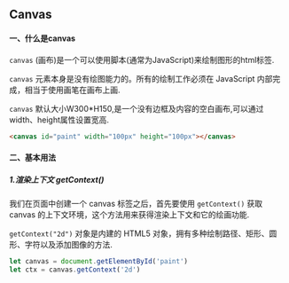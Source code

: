 ## Canvas

#### 一、什么是canvas

`canvas` (画布)是一个可以使用脚本(通常为JavaScript)来绘制图形的html标签.

`canvas` 元素本身是没有绘图能力的。所有的绘制工作必须在 JavaScript 内部完成，相当于使用画笔在画布上画.

`canvas` 默认大小W300*H150,是一个没有边框及内容的空白画布,可以通过width、height属性设置宽高.

```html
<canvas id="paint" width="100px" height="100px"></canvas>
```

#### 二、基本用法

##### 1.渲染上下文 getContext()

我们在页面中创建一个 canvas 标签之后，首先要使用 `getContext()` 获取 canvas 的上下文环境，这个方法用来获得渲染上下文和它的绘画功能.

`getContext("2d")` 对象是内建的 HTML5 对象，拥有多种绘制路径、矩形、圆形、字符以及添加图像的方法.

```js
let canvas = document.getElementById('paint')
let ctx = canvas.getContext('2d')
```



